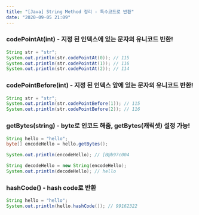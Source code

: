 ```yaml
---
title: "[Java] String Method 정리 - 특수코드로 반환"
date: "2020-09-05 21:09"
---
```


### codePointAt(int) - 지정 된 인덱스에 있는 문자의 유니코드 반환!

```java
String str = "str";
System.out.println(str.codePointAt(0)); // 115
System.out.println(str.codePointAt(1)); // 116
System.out.println(str.codePointAt(2)); // 114
```

### codePointBefore(int) - 지정 된 인덱스 앞에 있는 문자의 유니코드 반환!

```java
String str = "str";
System.out.println(str.codePointBefore(1)); // 115
System.out.println(str.codePointBefore(2)); // 116
```

### getBytes(string) - byte로 인코드 해줌, getBytes(캐릭셋) 설정 가능!

```java
String hello = "hello";
byte[] encodeHello = hello.getBytes();

System.out.println(encodeHello); // [B@b97c004

String decodeHello = new String(encodeHello);
System.out.println(decodeHello); // hello
```

### hashCode() - hash code로 반환

```java
String hello = "hello";
System.out.println(hello.hashCode()); // 99162322
```